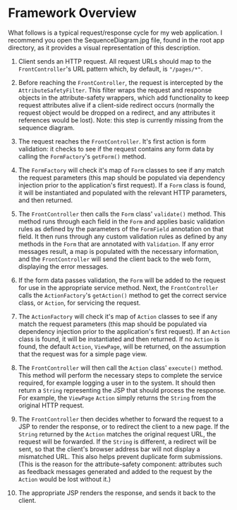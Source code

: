 Framework Overview
==================

What follows is a typical request/response cycle for my web application. I recommend you open the SequenceDiagram.jpg file, found in the root app directory, as it provides a visual representation of this description.

1. Client sends an HTTP request. All request URLs should map to the `FrontController`'s URL pattern which, by default, is `"/pages/*"`.

2. Before reaching the `FrontController`, the request is intercepted by the `AttributeSafetyFilter`. This filter wraps the request and response objects in the attribute-safety wrappers, which add functionality to keep request attributes alive if a client-side redirect occurs (normally the request object would be dropped on a redirect, and any attributes it references would be lost).
Note: this step is currently missing from the sequence diagram.

3. The request reaches the `FrontController`. It's first action is form validation: it checks to see if the request contains any form data by calling the `FormFactory`'s `getForm()` method.

4. The `FormFactory` will check it's map of `Form` classes to see if any match the request parameters (this map should be populated via dependency injection prior to the application's first request). If a `Form` class is found, it will be instantiated and populated with the relevant HTTP parameters, and then returned.

5. The `FrontController` then calls the `Form` class' `validate()` method. This method runs through each field in the `Form` and applies basic validation rules as defined by the parameters of the `FormField` annotation on that field. It then runs through any custom validation rules as defined by any methods in the `Form` that are annotated with `Validation`. If any error messages result, a map is populated with the necessary information, and the `FrontController` will send the client back to the web form, displaying the error messages.

6. If the form data passes validation, the `Form` will be added to the request for use in the appropriate service method. Next, the `FrontController` calls the `ActionFactory`'s `getAction()` method to get the correct service class, or `Action`, for servicing the request.

7. The `ActionFactory` will check it's map of `Action` classes to see if any match the request parameters (this map should be populated via dependency injection prior to the application's first request). If an `Action` class is found, it will be instantiated and then returned. If no `Action` is found, the default `Action`, `ViewPage`, will be returned, on the assumption that the request was for a simple page view.

8. The `FrontController` will then call the `Action` class' `execute()` method. This method will perform the necessary steps to complete the service required, for example logging a user in to the system. It should then return a `String` representing the JSP that should process the response. For example, the `ViewPage` `Action` simply returns the `String` from the original HTTP request.

9. The `FrontController` then decides whether to forward the request to a JSP to render the response, or to redirect the client to a new page. If the `String` returned by the `Action` matches the original request URL, the request will be forwarded. If the `String` is different, a redirect will be sent, so that the client's browser address bar will not display a mismatched URL. This also helps prevent duplicate form submissions. (This is the reason for the attribute-safety component: attributes such as feedback messages generated and added to the request by the `Action` would be lost without it.)

10. The appropriate JSP renders the response, and sends it back to the client.
